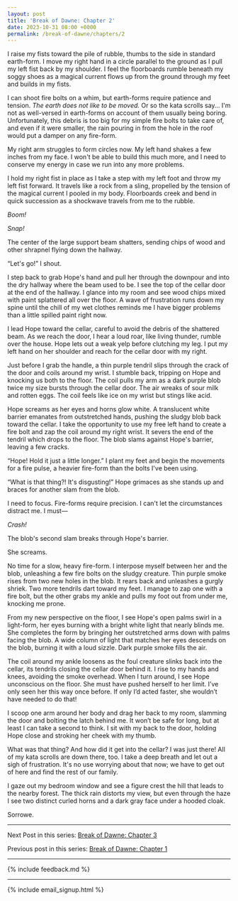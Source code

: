 ```yaml
---
layout: post
title: 'Break of Dawne: Chapter 2'
date: 2023-10-31 08:00 +0000
permalink: /break-of-dawne/chapters/2
---
```


I raise my fists toward the pile of rubble, thumbs to the side in standard earth-form. I move my right hand in a circle parallel to the ground as I pull my left fist back by my shoulder. I feel the floorboards rumble beneath my soggy shoes as a magical current flows up from the ground through my feet and builds in my fists.

I can shoot fire bolts on a whim, but earth-forms require patience and tension. _The earth does not like to be moved._ Or so the kata scrolls say… I'm not as well-versed in earth-forms on account of them usually being boring. Unfortunately, this debris is too big for my simple fire bolts to take care of, and even if it were smaller, the rain pouring in from the hole in the roof would put a damper on any fire-form.

My right arm struggles to form circles now. My left hand shakes a few inches from my face. I won't be able to build this much more, and I need to conserve my energy in case we run into any more problems.

I hold my right fist in place as I take a step with my left foot and throw my left fist forward. It travels like a rock from a sling, propelled by the tension of the magical current I pooled in my body. Floorboards creek and bend in quick succession as a shockwave travels from me to the rubble.

_Boom!_

_Snap!_

The center of the large support beam shatters, sending chips of wood and other shrapnel flying down the hallway.

“Let's go!” I shout.

I step back to grab Hope's hand and pull her through the downpour and into the dry hallway where the beam used to be. I see the top of the cellar door at the end of the hallway. I glance into my room and see wood chips mixed with paint splattered all over the floor. A wave of frustration runs down my spine until the chill of my wet clothes reminds me I have bigger problems than a little spilled paint right now.

I lead Hope toward the cellar, careful to avoid the debris of the shattered beam. As we reach the door, I hear a loud roar, like living thunder, rumble over the house. Hope lets out a weak yelp before clutching my leg. I put my left hand on her shoulder and reach for the cellar door with my right.

Just before I grab the handle, a thin purple tendril slips through the crack of the door and coils around my wrist. I stumble back, tripping on Hope and knocking us both to the floor. The coil pulls my arm as a dark purple blob twice my size bursts through the cellar door. The air wreaks of sour milk and rotten eggs. The coil feels like ice on my wrist but stings like acid.

Hope screams as her eyes and horns glow white. A translucent white barrier emanates from outstretched hands, pushing the sludgy blob back toward the cellar. I take the opportunity to use my free left hand to create a fire bolt and zap the coil around my right wrist. It severs the end of the tendril which drops to the floor. The blob slams against Hope's barrier, leaving a few cracks.

“Hope! Hold it just a little longer.” I plant my feet and begin the movements for a fire pulse, a heavier fire-form than the bolts I've been using.

“What is that thing?! It's disgusting!” Hope grimaces as she stands up and braces for another slam from the blob.

I need to focus. Fire-forms require precision. I can't let the circumstances distract me. I must—

_Crash!_

The blob's second slam breaks through Hope's barrier.

She screams.

No time for a slow, heavy fire-form. I interpose myself between her and the blob, unleashing a few fire bolts on the sludgy creature. Thin purple smoke rises from two new holes in the blob. It rears back and unleashes a gurgly shriek. Two more tendrils dart toward my feet. I manage to zap one with a fire bolt, but the other grabs my ankle and pulls my foot out from under me, knocking me prone.

From my new perspective on the floor, I see Hope's open palms swirl in a light-form, her eyes burning with a bright white light that nearly blinds me. She completes the form by bringing her outstretched arms down with palms facing the blob. A wide column of light that matches her eyes descends on the blob, burning it with a loud sizzle. Dark purple smoke fills the air.

The coil around my ankle loosens as the foul creature slinks back into the cellar, its tendrils closing the cellar door behind it. I rise to my hands and knees, avoiding the smoke overhead. When I turn around, I see Hope unconscious on the floor. She must have pushed herself to her limit. I’ve only seen her this way once before. If only I’d acted faster, she wouldn’t have needed to do that!

I scoop one arm around her body and drag her back to my room, slamming the door and bolting the latch behind me. It won’t be safe for long, but at least I can take a second to think. I sit with my back to the door, holding Hope close and stroking her cheek with my thumb.

What was that thing? And how did it get into the cellar? I was just there! All of my kata scrolls are down there, too. I take a deep breath and let out a sigh of frustration. It's no use worrying about that now; we have to get out of here and find the rest of our family.

I gaze out my bedroom window and see a figure crest the hill that leads to the nearby forest. The thick rain distorts my view, but even through the haze I see two distinct curled horns and a dark gray face under a hooded cloak.

Sorrowe.

----

Next Post in this series: [Break of Dawne: Chapter 3](/break-of-dawne/chapters/3)

Previous post in this series: [Break of Dawne: Chapter 1](/break-of-dawne/chapters/1)

---

{% include feedback.md %}

---

{% include email_signup.html %}
